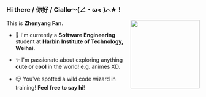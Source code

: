 ### Hi there / 你好 / Ciallo～(∠・ω< )⌒★ !

This is **Zhenyang Fan**. <img width="180" align="right" src="hook.gif"/>

- :school: I'm currently a **Software Engineering** student at **Harbin Institute of Technology, Weihai**.

- :sparkles: I'm passionate about exploring anything **cute or cool** in the world! e.g. animes XD.

- :mailbox_closed: You've spotted a wild code wizard in training! **Feel free to say hi**!
